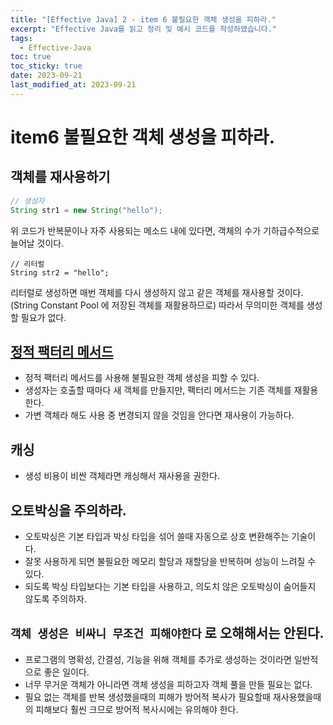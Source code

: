 ```yaml
---
title: "[Effective Java] 2 - item 6 불필요한 객체 생성을 피하라."
excerpt: "Effective Java를 읽고 정리 및 예시 코드를 작성하였습니다."
tags:
  - Effective-Java
toc: true
toc_sticky: true
date: 2023-09-21
last_modified_at: 2023-09-21
---
```

# item6 불필요한 객체 생성을 피하라.

## 객체를 재사용하기

```java
// 생성자
String str1 = new String("hello");
```

위 코드가 반복문이나 자주 사용되는 메소드 내에 있다면, 객체의 수가 기하급수적으로 늘어날 것이다.

```
// 리터럴
String str2 = "hello";
```

리터럴로 생성하면 매번 객체를 다시 생성하지 않고 같은 객체를 재사용할 것이다. (String Constant Pool 에 저장된 객체를 재활용하므로) 따라서 무의미한 객체를 생성할 필요가 없다.

## [정적 팩터리 메서드](https://yelm-212.github.io/effective_java/EJ-2-01/)

- 정적 팩터리 메서드를 사용해 불필요한 객체 생성을 피할 수 있다.
- 생성자는 호출할 때마다 새 객체를 만들지만, 팩터리 메서드는 기존 객체를 재활용한다.
- 가변 객체라 해도 사용 중 변경되지 않을 것임을 안다면 재사용이 가능하다.

## 캐싱

- 생성 비용이 비싼 객체라면 캐싱해서 재사용을 권한다.

## 오토박싱을 주의하라.

- 오토박싱은 기본 타입과 박싱 타입을 섞어 쓸때 자동으로 상호 변환해주는 기술이다.
- 잘못 사용하게 되면 불필요한 메모리 할당과 재할당을 반복하며 성능이 느려질 수 있다.
- 되도록 박싱 타입보다는 기본 타입을 사용하고, 의도치 않은 오토박싱이 숨어들지 않도록 주의하자.


## `객체 생성은 비싸니 무조건 피해야한다` 로 오해해서는 안된다.

- 프로그램의 명확성, 간결성, 기능을 위해 객체를 추가로 생성하는 것이라면 일반적으로 좋은 일이다.
- 너무 무거운 객체가 아니라면 객체 생성을 피하고자 객체 풀을 만들 필요는 없다.
- 필요 없는 객체를 반복 생성했을때의 피해가 방어적 복사가 필요할때 재사용했을때의 피해보다 훨씬 크므로 방어적 복사시에는 유의해야 한다.